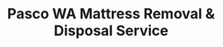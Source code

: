 ---
layout: location.njk
title: Pasco WA Mattress Removal & Disposal Service
description: Professional mattress removal in Pasco, WA. Next-day pickup  Serving Tri-Cities area, Hanford workers, and agricultural communities.
permalink: /mattress-removal/washington/pasco/
city: Pasco
state: Washington
stateSlug: washington
tier: 1
coordinates:
  lat: 46.2396
  lng: -119.1006
pricing:
  startingPrice: 125
  single: 125
  queen: 155
  king: 180
  boxSpring: 30
neighborhoods:
  - name: Downtown Pasco
    zipCodes: ["99301"]
  - name: West Pasco
    zipCodes: ["99301"]
  - name: East Hill
    zipCodes: ["99301"]
  - name: Road 68 Corridor
    zipCodes: ["99301"]
  - name: HAPO Center Area
    zipCodes: ["99301"]
  - name: Columbia River District
    zipCodes: ["99301"]
  - name: Franklin County Government Area
    zipCodes: ["99301"]
  - name: Agricultural District
    zipCodes: ["99302"]
  - name: Snake River Area
    zipCodes: ["99302"]
  - name: Industrial Zone
    zipCodes: ["99301", "99302"]
  - name: Heritage Corridor
    zipCodes: ["99301"]
  - name: Pasco Heights
    zipCodes: ["99301"]
zipCodes: ["99301", "99302"]
recyclingPartners:
  - Basin Disposal
  - Republic Services
  - Waste Connections
  - Franklin County transfer facilities
localRegulations: Pasco residents receive waste collection through multiple providers including Basin Disposal (serving since 1941) and Republic Services. Franklin County operates transfer stations that accept mattresses with proper disposal fees. The city's rapid growth has increased demand for specialized waste services, and mattresses cannot be placed in regular household garbage collection.
nearbyCities:
  - name: Kennewick
    slug: kennewick
    distance: 8
    isSuburb: false
  - name: Richland
    slug: richland
    distance: 15
    isSuburb: false
  - name: Spokane
    slug: spokane
    distance: 140
    isSuburb: false
  - name: Yakima
    slug: yakima
    distance: 80
    isSuburb: false
reviews:
  count: 287
  featured:
    - text: "Hanford shift change at 6am meant we needed early pickup. These folks handled it perfectly - got our guest mattress before I left for work. Great for us nuclear workers with unusual schedules."
      author: "Roberto M."
      neighborhood: "Road 68 Corridor"
    - text: "Moved to Pasco for the food processing job at Tyson. Old apartment mattress was destroyed from the move, but these people came out same week and took care of everything. Made settling into the Tri-Cities so much easier."
      author: "Maria Santos"
      neighborhood: "West Pasco"
    - text: "Columbia Basin College student housing transition - three roommates, three old mattresses. Quick call, next day pickup. Done."
      author: "Alex J."
      neighborhood: "Downtown Pasco"
faqs:
  - question: "How quickly can you pick up mattresses in Pasco?"
    answer: "We offer next-day service throughout Pasco and the Tri-Cities area. Our team schedules around Hanford shift changes, agricultural work patterns, and the growing community's diverse work schedules."
  - question: "Do you serve all Pasco neighborhoods and the broader Tri-Cities?"
    answer: "Absolutely! We serve downtown areas, West Pasco, Road 68 corridor, agricultural districts, and all Pasco neighborhoods. We understand the Tri-Cities region and coordinate service across Franklin County."
  - question: "What's included in your Pasco mattress removal pricing?"
    answer: "Our $125-$180 pricing includes pickup from any location in your home, professional removal, and proper disposal through Franklin County approved facilities. Stairs are $10/flight additional."
  - question: "Can you work around Hanford schedules and agricultural work patterns?"
    answer: "Yes, we understand Pasco's nuclear industry and agricultural workforce schedules. We offer flexible appointments including early morning, evening, and weekend slots to accommodate shift workers and seasonal employment patterns."
  - question: "Are you licensed to operate in Franklin County?"
    answer: "Yes, we're fully licensed and insured to provide waste removal services throughout Franklin County, including Pasco, with all required commercial hauler registration and compliance documentation."
  - question: "How do you handle Pasco's multiple waste provider system?"
    answer: "We coordinate with Basin Disposal, Republic Services, and other local providers serving different Pasco areas, ensuring proper disposal regardless of which company serves your specific neighborhood location."
  - question: "Do you serve the Hispanic community and agricultural workers?"
    answer: "Absolutely! We serve Pasco's diverse community including Hispanic families, agricultural workers, Hanford employees, and students. We understand the cultural richness and varied work schedules that make Pasco unique in the Pacific Northwest."
  - question: "Can you navigate Pasco's rapid growth and new housing developments?"
    answer: "Our team is experienced with Pasco's expansion and new residential areas. We serve both established neighborhoods and new developments throughout the city's growing footprint in Franklin County."
schema:
  "@context": "https://schema.org"
  "@type": "LocalBusiness"
  "name": "A Bedder World Pasco"
  "image": "https://abedderworld.com/images/mattress-removal-pasco.jpg"
  "description": "Professional mattress removal and disposal service in Pasco, WA. Licensed, insured, and compliant with Franklin County regulations."
  "address":
    "@type": "PostalAddress"
    "addressLocality": "Pasco"
    "addressRegion": "WA"
    "postalCode": "99301"
    "addressCountry": "US"
  "geo":
    "@type": "GeoCoordinates"
    "latitude": 46.2396
    "longitude": -119.1006
  "telephone": "+17202636094"
  "priceRange": "$125-$180"
  "areaServed":
    "@type": "GeoCircle"
    "name": "Pasco Washington"
    "geoRadius": 25000
  "aggregateRating":
    "@type": "AggregateRating"
    "ratingValue": 4.9
    "reviewCount": 287
  "serviceType": ["Mattress Removal", "Bed Disposal", "Furniture Removal"]
pageContent:
  heroDescription: "Professional mattress removal serving Pasco's growing Tri-Cities community. With over 1 million mattresses recycled nationwide, we provide expert service from downtown to agricultural districts and all Franklin County neighborhoods."
  aboutService: |
    <p>Pasco's position as Franklin County seat and heart of the Tri-Cities brings together a dynamic community of over 81,000 residents, from families celebrating the area's rich cultural heritage to professionals working at Hanford's nuclear facilities, agricultural workers in the Columbia River valley's food processing plants, and students at Columbia Basin College. As the fastest-growing city in Washington, serving this diverse community requires understanding cultural celebrations, shift work patterns, and the unique character of neighborhoods from downtown to the expanding residential areas along Road 68.</p>

    <p>Our service addresses Pasco's distinctive identity - where diverse cultural communities thrive alongside major employers like Hanford cleanup operations and Tyson Foods, plus traditional agriculture that defines the region. Whether you're managing student housing transitions at Columbia Basin College, coordinating moves during Hanford shift changes, handling family relocations in West Pasco, or dealing with housing turnover in the city's rapidly expanding areas, we provide professional service that respects the multicultural values and diverse work schedules that define Tri-Cities living.</p>

    <p>Residents throughout Pasco rely on our next-day service for efficient mattress disposal. We accommodate agricultural work seasons, coordinate around nuclear industry schedules, and ensure service delivery that honors both Pasco's cultural richness and its role as anchor of the Columbia River valley's growing economic hub.</p>
  serviceAreasIntro: "Our comprehensive Pasco coverage spans from downtown cultural districts to agricultural areas and new residential developments, serving the diverse community that makes Franklin County the heart of Tri-Cities growth."
  regulationsCompliance: "Mattresses cannot be disposed of in regular household garbage in Pasco and require special handling through Franklin County facilities. Our team coordinates with Basin Disposal, Republic Services, and other local providers, manages transfer station requirements, and eliminates the hassle of navigating multiple waste systems for busy families, shift workers, and students."
  environmentalImpact: |
    <p>Pasco's environmentally conscious community and growing population benefit from advanced mattress recycling practices that support both agricultural sustainability values and nuclear industry environmental standards. Franklin County's waste management system processes materials through specialized recycling facilities, recovering steel springs, memory foam components, and textiles for industrial reuse applications.</p>

    <p>Working directly with Basin Disposal and county-approved facilities, we ensure 85% of mattress materials avoid landfill disposal through established recycling networks. Our process supports Pasco's environmental values, from Columbia River watershed protection to the community's agricultural heritage of responsible land stewardship.</p>

    <p>For families, students, agricultural workers, and all residents committed to environmental responsibility, our service provides measurable waste diversion that supports both personal and community sustainability goals. Each mattress processed represents approximately 65 pounds of material recovered through approved recycling channels rather than contributing to regional waste capacity concerns.</p>
  howItWorksScheduling: "Schedule pickup times that work with your lifestyle - whether you're coordinating around shift work, agricultural seasons, student schedules, or family celebrations. We offer flexible appointments including early morning, evening, and weekend slots."
  howItWorksService: "Our team arrives equipped for Pasco's diverse housing landscape - from downtown apartments to agricultural worker housing and new suburban developments. We handle cultural sensitivity, language needs, and navigate both urban and rural logistics professionally."
  howItWorksDisposal: "All mattresses are transported to Franklin County approved facilities through coordination with Basin Disposal and other local providers. We handle all documentation, fees, and ensure compliance with county environmental standards."
  sidebarStats:
    mattressesRemoved: "3800"
---